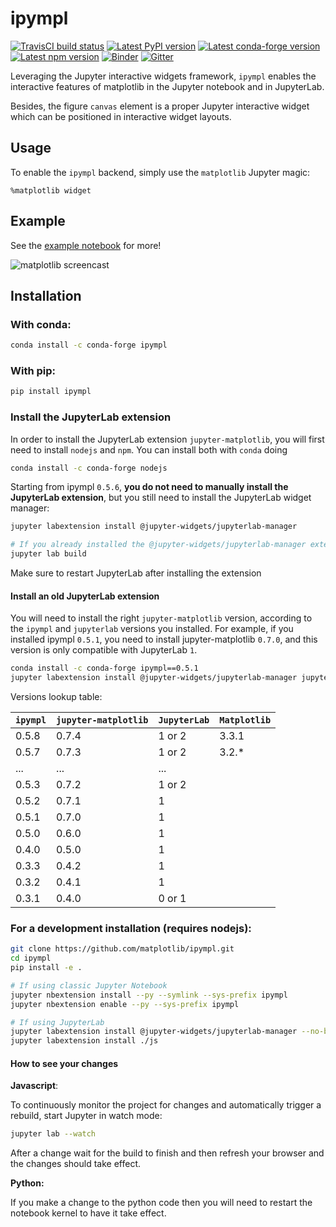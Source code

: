 # ipympl

[![TravisCI build status](https://img.shields.io/travis/com/matplotlib/ipympl/master?logo=travis)](https://travis-ci.com/matplotlib/ipympl)
[![Latest PyPI version](https://img.shields.io/pypi/v/ipympl?logo=pypi)](https://pypi.python.org/pypi/ipympl)
[![Latest conda-forge version](https://img.shields.io/conda/vn/conda-forge/ipympl?logo=conda-forge)](https://anaconda.org/conda-forge/ipympl)
[![Latest npm version](https://img.shields.io/npm/v/jupyter-matplotlib?logo=npm)](https://www.npmjs.com/package/jupyter-matplotlib)
[![Binder](https://mybinder.org/badge_logo.svg)](https://mybinder.org/v2/gh/matplotlib/ipympl/stable?urlpath=%2Flab%2Ftree%2Fexamples%2Fipympl.ipynb)
[![Gitter](https://img.shields.io/badge/gitter-Join_chat-blue?logo=gitter)](https://gitter.im/jupyter-widgets/Lobby)

Leveraging the Jupyter interactive widgets framework, `ipympl` enables the interactive features of matplotlib in the Jupyter notebook and in JupyterLab.

Besides, the figure `canvas` element is a proper Jupyter interactive widget which can be positioned in interactive widget layouts.

## Usage

To enable the `ipympl` backend, simply use the `matplotlib` Jupyter
magic:

```
%matplotlib widget
```

## Example
See the [example notebook](https://github.com/matplotlib/ipympl/blob/master/examples/ipympl.ipynb) for more!

![matplotlib screencast](matplotlib.gif)

## Installation

### With conda:

```bash
conda install -c conda-forge ipympl
```

### With pip:

```bash
pip install ipympl
```

### Install the JupyterLab extension

In order to install the JupyterLab extension `jupyter-matplotlib`, you will first need to install `nodejs` and `npm`.
You can install both with `conda` doing

```bash
conda install -c conda-forge nodejs
```

Starting from ipympl `0.5.6`, **you do not need to manually install the JupyterLab extension**, but you still need to install the JupyterLab widget manager:
```bash
jupyter labextension install @jupyter-widgets/jupyterlab-manager

# If you already installed the @jupyter-widgets/jupyterlab-manager extension, you will still need to rebuild JupyterLab after you installed ipympl
jupyter lab build
```
Make sure to restart JupyterLab after installing the extension

#### Install an old JupyterLab extension

You will need to install the right `jupyter-matplotlib` version, according to the `ipympl` and `jupyterlab` versions you installed.
For example, if you installed ipympl `0.5.1`, you need to install jupyter-matplotlib `0.7.0`, and this version is only compatible with JupyterLab `1`.

```bash
conda install -c conda-forge ipympl==0.5.1
jupyter labextension install @jupyter-widgets/jupyterlab-manager jupyter-matplotlib@0.7.0
```

Versions lookup table:


| `ipympl` | `jupyter-matplotlib` | `JupyterLab` | `Matplotlib` |
|----------|----------------------|--------------|--------------|
| 0.5.8    | 0.7.4                | 1 or 2       | 3.3.1        |
| 0.5.7    | 0.7.3                | 1 or 2       | 3.2.*        |
| ...      | ...                  | ...          |              |
| 0.5.3    | 0.7.2                | 1 or 2       |              |
| 0.5.2    | 0.7.1                | 1            |              |
| 0.5.1    | 0.7.0                | 1            |              |
| 0.5.0    | 0.6.0                | 1            |              |
| 0.4.0    | 0.5.0                | 1            |              |
| 0.3.3    | 0.4.2                | 1            |              |
| 0.3.2    | 0.4.1                | 1            |              |
| 0.3.1    | 0.4.0                | 0 or 1       |              |

### For a development installation (requires nodejs):

```bash
git clone https://github.com/matplotlib/ipympl.git
cd ipympl
pip install -e .

# If using classic Jupyter Notebook
jupyter nbextension install --py --symlink --sys-prefix ipympl
jupyter nbextension enable --py --sys-prefix ipympl

# If using JupyterLab
jupyter labextension install @jupyter-widgets/jupyterlab-manager --no-build
jupyter labextension install ./js
```

#### How to see your changes
**Javascript**:

To continuously monitor the project for changes and automatically trigger a rebuild, start Jupyter in watch mode:

```bash
jupyter lab --watch
```

After a change wait for the build to finish and then refresh your browser and the changes should take effect.

**Python:**

If you make a change to the python code then you will need to restart the notebook kernel to have it take effect.
